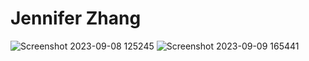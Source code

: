 # Jennifer Zhang
![Screenshot 2023-09-08 125245](https://github.com/jenniferzxm/ECE444-F2023-Assignment1/assets/144472108/2c4b1fc7-0e20-47c2-a429-417bde9aad63)
![Screenshot 2023-09-09 165441](https://github.com/jenniferzxm/ECE444-F2023-Assignment1/assets/144472108/1c711679-24b4-4b47-9109-500aa5f33a36)
